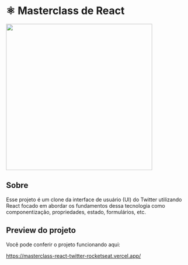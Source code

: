 # ⚛️ Masterclass de React

<img width="400" src="https://user-images.githubusercontent.com/2254731/219364698-e4281309-b996-4de9-8aa7-8db5df9370ba.png" />

## Sobre 

Esse projeto é um clone da interface de usuário (UI) do Twitter utilizando React focado em abordar os fundamentos dessa tecnologia como componentização, propriedades, estado, formulários, etc.

## Preview do projeto

Você pode conferir o projeto funcionando aqui:

https://masterclass-react-twitter-rocketseat.vercel.app/
